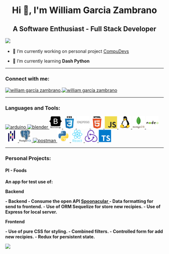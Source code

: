<h1 align="center">Hi 👋, I'm William Garcia Zambrano</h1>
<h2 align="center"> <b> A Software Enthusiast - Full Stack Developer </b> </h2>

<img src="https://www.simplilearn.com/ice9/free_resources_article_thumb/full_front_back.jpg"/>

- 🔭 I’m currently working on personal project [CompuDevs](https://github.com/Thereapson/Proyecto-Final)

- 🌱 I’m currently learning **Dash Python**
<hr size="3px" color="gray" />
<h3 align="left"> <b> Connect with me: </b> </h3>
<p align="left">
<a href="https://www.linkedin.com/in/william-garc%C3%ADa-zambrano-b6345923/" target="blank"><img align="center" src="https://raw.githubusercontent.com/rahuldkjain/github-profile-readme-generator/master/src/images/icons/Social/linked-in-alt.svg" alt="william garcía zambrano" height="30" width="40" />
</a>
<a href="mailto:willygarciaz@gmail.com" target="blank"><img align="center" src="https://upload.wikimedia.org/wikipedia/commons/7/7e/Gmail_icon_%282020%29.svg" alt="william garcía zambrano" height="30" width="40" />
</a>
</p>
<hr size="3px" color="gray" />
<h3 align="left"> <b> Languages and Tools: </b> </h3>
<p align="left"> <a href="https://www.arduino.cc/" target="_blank" rel="noreferrer"> <img src="https://cdn.worldvectorlogo.com/logos/arduino-1.svg" alt="arduino" width="40" height="40"/> </a> <a href="https://www.blender.org/" target="_blank" rel="noreferrer"> <img src="https://download.blender.org/branding/community/blender_community_badge_white.svg" alt="blender" width="40" height="40"/> </a> <a href="https://getbootstrap.com" target="_blank" rel="noreferrer"> <img src="https://raw.githubusercontent.com/devicons/devicon/master/icons/bootstrap/bootstrap-plain-wordmark.svg" alt="bootstrap" width="40" height="40"/> </a> <a href="https://www.w3schools.com/css/" target="_blank" rel="noreferrer"> <img src="https://raw.githubusercontent.com/devicons/devicon/master/icons/css3/css3-original-wordmark.svg" alt="css3" width="40" height="40"/> </a> <a href="https://expressjs.com" target="_blank" rel="noreferrer"> <img src="https://raw.githubusercontent.com/devicons/devicon/master/icons/express/express-original-wordmark.svg" alt="express" width="40" height="40"/> </a> <a href="https://www.w3.org/html/" target="_blank" rel="noreferrer"> <img src="https://raw.githubusercontent.com/devicons/devicon/master/icons/html5/html5-original-wordmark.svg" alt="html5" width="40" height="40"/> </a> <a href="https://developer.mozilla.org/en-US/docs/Web/JavaScript" target="_blank" rel="noreferrer"> <img src="https://raw.githubusercontent.com/devicons/devicon/master/icons/javascript/javascript-original.svg" alt="javascript" width="40" height="40"/> </a> <a href="https://www.linux.org/" target="_blank" rel="noreferrer"> <img src="https://raw.githubusercontent.com/devicons/devicon/master/icons/linux/linux-original.svg" alt="linux" width="40" height="40"/> </a> <a href="https://www.mongodb.com/" target="_blank" rel="noreferrer"> <img src="https://raw.githubusercontent.com/devicons/devicon/master/icons/mongodb/mongodb-original-wordmark.svg" alt="mongodb" width="40" height="40"/> </a> <a href="https://nodejs.org" target="_blank" rel="noreferrer"> <img src="https://raw.githubusercontent.com/devicons/devicon/master/icons/nodejs/nodejs-original-wordmark.svg" alt="nodejs" width="40" height="40"/> </a> <a href="https://pandas.pydata.org/" target="_blank" rel="noreferrer"> <img src="https://raw.githubusercontent.com/devicons/devicon/2ae2a900d2f041da66e950e4d48052658d850630/icons/pandas/pandas-original.svg" alt="pandas" width="40" height="40"/> </a> <a href="https://www.postgresql.org" target="_blank" rel="noreferrer"> <img src="https://raw.githubusercontent.com/devicons/devicon/master/icons/postgresql/postgresql-original-wordmark.svg" alt="postgresql" width="40" height="40"/> </a> <a href="https://postman.com" target="_blank" rel="noreferrer"> <img src="https://www.vectorlogo.zone/logos/getpostman/getpostman-icon.svg" alt="postman" width="40" height="40"/> </a> <a href="https://www.python.org" target="_blank" rel="noreferrer"> <img src="https://raw.githubusercontent.com/devicons/devicon/master/icons/python/python-original.svg" alt="python" width="40" height="40"/> </a> <a href="https://reactjs.org/" target="_blank" rel="noreferrer"> <img src="https://raw.githubusercontent.com/devicons/devicon/master/icons/react/react-original-wordmark.svg" alt="react" width="40" height="40"/> </a> <a href="https://redux.js.org" target="_blank" rel="noreferrer"> <img src="https://raw.githubusercontent.com/devicons/devicon/master/icons/redux/redux-original.svg" alt="redux" width="40" height="40"/> </a> <a href="https://www.typescriptlang.org/" target="_blank" rel="noreferrer"> <img src="https://raw.githubusercontent.com/devicons/devicon/master/icons/typescript/typescript-original.svg" alt="typescript" width="40" height="40"/> </a> </p>

<hr size="3px" color="gray" />

<h3 align="left"> <b> Personal Projects: </b> </h3>

<h4> PI - Foods <h4>

<p align="left"> An app for test use of: <p>
<p align="left"> Backend <p>
<p align="left"> - Backend - Consume the open API <a href="https://api.spoonacular.com"> Spoonacular </a>  - Data formatting for send to frontend.  - Use of ORM Sequelize for store new recipies. - Use of Express for local server. <p>
<p align="left"> Frontend <p>
<p align="left"> - Use of pure CSS for styling.  - Combined filters.  - Controlled form for add new recipies. - Redux for persistent state. <p>
<img  src="https://res.cloudinary.com/compudevsphotos/image/upload/v1669217622/personalProjects/foods_urboyf.png" width="400px"/>
